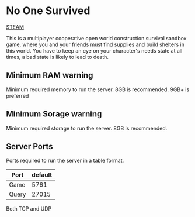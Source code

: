 # No One Survived

[STEAM](https://store.steampowered.com/app/1963370/No_One_Survived/)

This is a multiplayer cooperative open world construction survival sandbox game, where you and your friends must find supplies and build shelters in this world. You have to keep an eye on your character's needs state at all times, a bad state is likely to lead to death.

## Minimum RAM warning

Minimum required memory to run the server.
8GB is recommended. 9GB+ is preferred

## Minimum Sorage warning

Minimum required storage to run the server.
8GB is recommended.


## Server Ports

Ports required to run the server in a table format.

| Port    | default |
|---------|---------|
| Game    | 5761    |
| Query   | 27015   |

Both TCP and UDP
